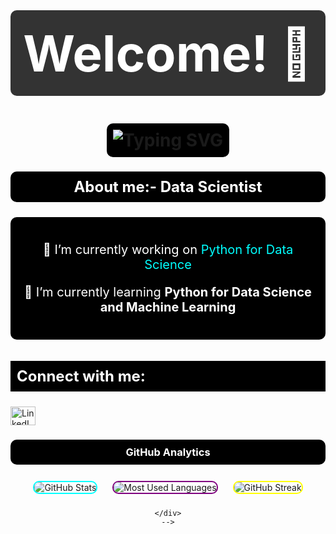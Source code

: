 <!-- Welcome Message with Animation -->
<h1 align="center" style="color:white; font-size:80px; font-weight:bold; background-color:#333333; padding:20px; border-radius:10px; animation: fadeIn 3s;">Welcome! 👋</h1>

<!-- Animated Typing Message -->
<h1 align="center">
  <span style="color:white; background-color:black; padding:10px; border-radius:10px;">
    <a href="#" style="text-decoration:none;">
      <img src="https://readme-typing-svg.herokuapp.com?font=Fira+Code&size=30&pause=1000&color=FF5733&center=true&width=435&lines=Hi+%F0%9F%91%8B%2C+I'm+Ankita" alt="Typing SVG" />
    </a>
  </span>
</h1>

<!-- Adding the animation directly
<h1 align="center" style="animation: fadeIn 3s;">
  Welcome! 👋
</h1> -->


<h3 align="center" style="color:white; font-size:24px; font-weight:bold; background-color:black; padding:10px; border-radius:10px;">
About me:- Data Scientist 
</h3>

<div align="center" style="background-color:black; color:white; padding:20px; border-radius:10px; font-size:20px;">
  <p>🔭 I’m currently working on <a href="https://github.com/Ankitaghavate/Python-for-Data-Science" style="color:cyan; text-decoration:none; font-size:20px;">Python for Data Science</a></p>
  <p>🌱 I’m currently learning <b>Python for Data Science and Machine Learning</b></p>
  </div>


<h3 align="left" style="color:white; font-size:24px; font-weight:bold; background-color:black; padding:10px;">Connect with me:</h3>
<p align="left">
  <a href="https://www.linkedin.com/feed/" target="_blank">
    <img src="https://raw.githubusercontent.com/rahuldkjain/github-profile-readme-generator/master/src/images/icons/Social/linked-in-alt.svg" alt="LinkedIn" height="30" width="40" />
  </a>
 <!-- <a href="https://www.leetcode.com/ankita_ghavate" target="_blank">
    <img src="https://raw.githubusercontent.com/rahuldkjain/github-profile-readme-generator/master/src/images/icons/Social/leet-code.svg" alt="LeetCode" height="30" width="40" />
  </a> -->
</p>


<div align="center">
  <h3 style="color:white; background-color:black; padding:10px; border-radius:10px;">GitHub Analytics</h3>

  <!-- GitHub Stats Card -->
  <img src="https://github-readme-stats.vercel.app/api?username=ankitaghavate&show_icons=true&theme=radical" alt="GitHub Stats" style="margin:10px; border: 2px solid cyan; border-radius: 10px;" />

  <!-- GitHub Most Used Languages -->
  <img src="https://github-readme-stats.vercel.app/api/top-langs?username=ankitaghavate&layout=compact&theme=radical" alt="Most Used Languages" style="margin:10px; border: 2px solid purple; border-radius: 10px;" />

  <!-- GitHub Streak -->
  <img src="https://github-readme-streak-stats.herokuapp.com?user=ankitaghavate&theme=highcontrast" alt="GitHub Streak" style="margin:10px; border: 2px solid yellow; border-radius: 10px;" />

  <!-- GitHub Contributions 
  <img src="https://github-readme-activity-graph.cyclic.app/graph?username=ankitaghavate&bg_color=000000&color=00FF00&line=00FF00&point=FFFFFF&area=true&area_color=00FF00&hide_border=true" alt="GitHub Activity Graph" style="margin:10px; border: 2px solid green; border-radius: 10px;" />
</div>

<h3 align="center" style="color:white; background-color:black; padding:10px; border-radius:10px;">Skills</h3>

<div align="center">
  <!-- Skills Badges 
  <img src="https://img.shields.io/badge/C%20Programming-%2300599C?style=for-the-badge&logo=c&logoColor=white" alt="C" />
  <img src="https://img.shields.io/badge/C%2B%2B-%2300599C?style=for-the-badge&logo=cplusplus&logoColor=white" alt="C++" />
  <img src="https://img.shields.io/badge/HTML-%23E34F26?style=for-the-badge&logo=html5&logoColor=white" alt="HTML" />
  <img src="https://img.shields.io/badge/CSS-%231572B6?style=for-the-badge&logo=css3&logoColor=white" alt="CSS" />
  <img src="https://img.shields.io/badge/JavaScript-%23F7DF1E?style=for-the-badge&logo=javascript&logoColor=black" alt="JavaScript" />
  <img src="https://img.shields.io/badge/React-%2361DAFB?style=for-the-badge&logo=react&logoColor=black" alt="React" />
  <img src="https://img.shields.io/badge/PHP-%23777BB4?style=for-the-badge&logo=php&logoColor=white" alt="PHP" />

    <img src="https://img.shields.io/badge/Java-%23007396?style=for-the-badge&logo=java&logoColor=white" alt="Java" />
    <img src="https://img.shields.io/badge/Python-%2314354C?style=for-the-badge&logo=python&logoColor=white" alt="Python" />
    <img src="https://img.shields.io/badge/MySQL-%234479A1?style=for-the-badge&logo=mysql&logoColor=white" alt="MySQL" />
    <img src="https://img.shields.io/badge/MongoDB-%2347A248?style=for-the-badge&logo=mongodb&logoColor=white" alt="MongoDB" /> -->
    </div>
    -->
 
